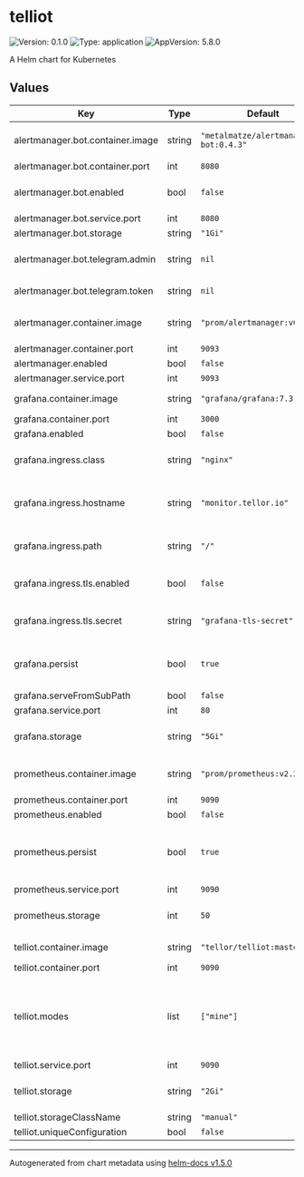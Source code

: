 # telliot

![Version: 0.1.0](https://img.shields.io/badge/Version-0.1.0-informational?style=flat-square) ![Type: application](https://img.shields.io/badge/Type-application-informational?style=flat-square) ![AppVersion: 5.8.0](https://img.shields.io/badge/AppVersion-5.8.0-informational?style=flat-square)

A Helm chart for Kubernetes

## Values

| Key | Type | Default | Description |
|-----|------|---------|-------------|
| alertmanager.bot.container.image | string | `"metalmatze/alertmanager-bot:0.4.3"` | Docker image for alertmanager |
| alertmanager.bot.container.port | int | `8080` |  |
| alertmanager.bot.enabled | bool | `false` | Whether to enable alertmanager |
| alertmanager.bot.service.port | int | `8080` |  |
| alertmanager.bot.storage | string | `"1Gi"` |  |
| alertmanager.bot.telegram.admin | string | `nil` | Telegram admin username |
| alertmanager.bot.telegram.token | string | `nil` | Telegram token |
| alertmanager.container.image | string | `"prom/alertmanager:v0.19.0"` | Docker image for alertmanager |
| alertmanager.container.port | int | `9093` |  |
| alertmanager.enabled | bool | `false` |  |
| alertmanager.service.port | int | `9093` |  |
| grafana.container.image | string | `"grafana/grafana:7.3.6"` | Docker image for grafana |
| grafana.container.port | int | `3000` |  |
| grafana.enabled | bool | `false` |  |
| grafana.ingress.class | string | `"nginx"` | Ingress class to use for grafana |
| grafana.ingress.hostname | string | `"monitor.tellor.io"` | Hostname to use for accessing grafana |
| grafana.ingress.path | string | `"/"` | Subpath to access grafana |
| grafana.ingress.tls.enabled | bool | `false` | Enable/Disable TLS for grafana |
| grafana.ingress.tls.secret | string | `"grafana-tls-secret"` | Name of TLS secret to use for grafana |
| grafana.persist | bool | `true` | Enable persistance for grafana configuration |
| grafana.serveFromSubPath | bool | `false` |  |
| grafana.service.port | int | `80` |  |
| grafana.storage | string | `"5Gi"` | Grafana persistent storage size |
| prometheus.container.image | string | `"prom/prometheus:v2.24.0"` | Docker image for prometheus |
| prometheus.container.port | int | `9090` |  |
| prometheus.enabled | bool | `false` |  |
| prometheus.persist | bool | `true` | Enable persistance for prometheus data |
| prometheus.service.port | int | `9090` |  |
| prometheus.storage | int | `50` | Prometheus storage size in GB |
| telliot.container.image | string | `"tellor/telliot:master"` | Docker image for telliot |
| telliot.container.port | int | `9090` |  |
| telliot.modes | list | `["mine"]` | Array of commands to spawn separate instances of telliot instances with |
| telliot.service.port | int | `9090` |  |
| telliot.storage | string | `"2Gi"` | telliot persistent storage size |
| telliot.storageClassName | string | `"manual"` |  |
| telliot.uniqueConfiguration | bool | `false` |  |

----------------------------------------------
Autogenerated from chart metadata using [helm-docs v1.5.0](https://github.com/norwoodj/helm-docs/releases/v1.5.0)
